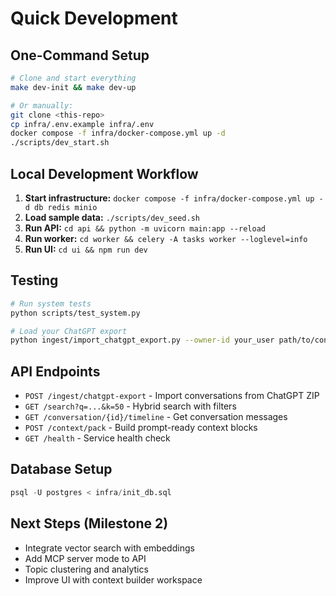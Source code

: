 # Quick Development

## One-Command Setup
```bash
# Clone and start everything
make dev-init && make dev-up

# Or manually:
git clone <this-repo>
cp infra/.env.example infra/.env  
docker compose -f infra/docker-compose.yml up -d
./scripts/dev_start.sh
```

## Local Development Workflow
1. **Start infrastructure:** `docker compose -f infra/docker-compose.yml up -d db redis minio`
2. **Load sample data:** `./scripts/dev_seed.sh`
3. **Run API:** `cd api && python -m uvicorn main:app --reload`
4. **Run worker:** `cd worker && celery -A tasks worker --loglevel=info`  
5. **Run UI:** `cd ui && npm run dev`

## Testing
```bash
# Run system tests
python scripts/test_system.py

# Load your ChatGPT export
python ingest/import_chatgpt_export.py --owner-id your_user path/to/conversations.zip
```

## API Endpoints
- `POST /ingest/chatgpt-export` - Import conversations from ChatGPT ZIP
- `GET /search?q=...&k=50` - Hybrid search with filters
- `GET /conversation/{id}/timeline` - Get conversation messages  
- `POST /context/pack` - Build prompt-ready context blocks
- `GET /health` - Service health check

## Database Setup
```sql
psql -U postgres < infra/init_db.sql
```

## Next Steps (Milestone 2)
- Integrate vector search with embeddings
- Add MCP server mode to API  
- Topic clustering and analytics
- Improve UI with context builder workspace
